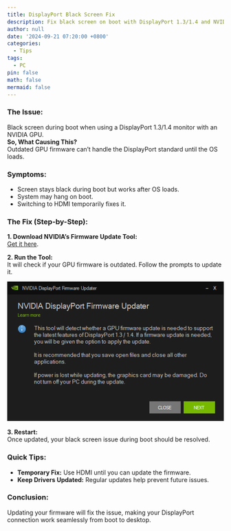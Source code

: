 ```yaml
---
title: DisplayPort Black Screen Fix
description: Fix black screen on boot with DisplayPort 1.3/1.4 and NVIDIA GPU
author: null
date: '2024-09-21 07:20:00 +0800'
categories:
  - Tips
tags:
  - PC
pin: false
math: false
mermaid: false
---
```


### The Issue: 
Black screen during boot when using a DisplayPort 1.3/1.4 monitor with an NVIDIA GPU.  
**So, What Causing This?**  
Outdated GPU firmware can’t handle the DisplayPort standard until the OS loads.

### Symptoms:
- Screen stays black during boot but works after OS loads.
- System may hang on boot.
- Switching to HDMI temporarily fixes it.

### The Fix (Step-by-Step):

**1. Download NVIDIA’s Firmware Update Tool:**  
[Get it here](https://www.nvidia.com/en-us/drivers/nv-uefi-update-x64/).

**2. Run the Tool:**  
It will check if your GPU firmware is outdated. Follow the prompts to update it.

![alt text](/assets/img/posts/image-2.png)

**3. Restart:**  
Once updated, your black screen issue during boot should be resolved.

### Quick Tips:
- **Temporary Fix:** Use HDMI until you can update the firmware.
- **Keep Drivers Updated:** Regular updates help prevent future issues.

### Conclusion:  
Updating your firmware will fix the issue, making your DisplayPort connection work seamlessly from boot to desktop.


